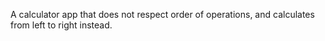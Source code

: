 A calculator app that does not respect order of operations, and calculates from left to right instead.